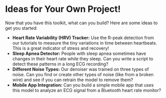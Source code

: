 # Ideas for Your Own Project!
Now that you have this toolkit, what can you build? Here are some ideas to get you started:

-   **Heart Rate Variability (HRV) Tracker:** Use the R-peak detection from our tutorials to measure the tiny variations in time between heartbeats. This is a great indicator of stress and recovery!
-   **Sleep Apnea Detector:** People with sleep apnea sometimes have changes in their heart rate while they sleep. Can you write a script to detect these patterns in a long ECG recording?
-   **Different Noise Types:** Our denoiser was trained on three types of noise. Can you find or create other types of noise (like from a broken wire) and see if you can retrain the model to remove them?
-   **Mobile App Integration:** Can you build a simple mobile app that uses this model to analyze an ECG signal from a Bluetooth heart rate monitor?